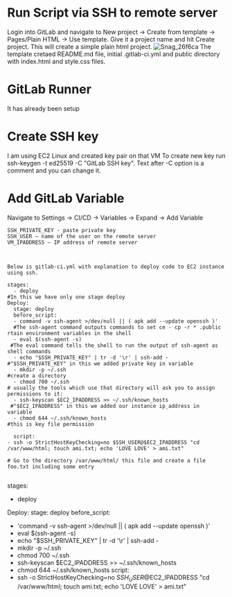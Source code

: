 # Run Script via SSH to remote server

Login into GitLab and navigate to New project -> Create from template -> Pages/Plain HTML -> Use template. Give it a project name and hit Create project. This will create a simple plain html project.
![Snag_26f6ca](https://github.com/asiandevs/gitlab_cicd/assets/37457408/fbb8de35-4294-4187-9e90-fe62bd208a38)
The template cretaed README.md file, initial .gitlab-ci.yml and public directory with index.html and style.css files.

 # GitLab Runner
 It has already been setup 

 # Create SSH key
I am using EC2 Linux and created key pair on that VM
To create new key run ssh-keygen -t ed25519 -C "GitLab SSH key". Text after -C option is a comment and you can change it.

# Add GitLab Variable
Navigate to Settings -> CI/CD -> Variables -> Expand -> Add Variable
```
SSH_PRIVATE_KEY - paste private key
SSH_USER — name of the user on the remote server
VM_IPADDRESS — IP address of remote server



Below is gitlab-ci.yml with explanation to deploy code to EC2 instance using ssh.

stages:
  - deploy
#In this we have only one stage deploy
Deploy: 
  stage: deploy
  before_script:
  - command -v ssh-agent >/dev/null || ( apk add --update openssh )' 
  #The ssh-agent command outputs commands to set ce - cp -r * .public
rtain environment variables in the shell
  - eval $(ssh-agent -s)
 #The eval command tells the shell to run the output of ssh-agent as shell commands
  - echo "$SSH_PRIVATE_KEY" | tr -d '\r' | ssh-add -
#"$SSH_PRIVATE_KEY" in this we added private key in variable
  - mkdir -p ~/.ssh
#create a directory
  - chmod 700 ~/.ssh
# usually the tools which use that directory will ask you to assign permissions to it:
  - ssh-keyscan $EC2_IPADDRESS >> ~/.ssh/known_hosts
 #"$EC2_IPADDRESS" in this we added our instance ip_address in variable
  - chmod 644 ~/.ssh/known_hosts
#this is key file permission

  script:
- ssh -o StrictHostKeyChecking=no $SSH_USER@$EC2_IPADDRESS "cd /var/www/html; touch ami.txt; echo 'LOVE LOVE' > ami.txt" 

# Go to the directory /var/www/html/ this file and create a file foo.txt including some entry


```
stages:
  - deploy

Deploy: 
  stage: deploy
  before_script:
  - 'command -v ssh-agent >/dev/null || ( apk add --update openssh )' 
  - eval $(ssh-agent -s)
  - echo "$SSH_PRIVATE_KEY" | tr -d '\r' | ssh-add -
  - mkdir -p ~/.ssh
  - chmod 700 ~/.ssh
  - ssh-keyscan $EC2_IPADDRESS >> ~/.ssh/known_hosts
  - chmod 644 ~/.ssh/known_hosts
  script:
  - ssh -o StrictHostKeyChecking=no $SSH_USER@$EC2_IPADDRESS "cd /var/www/html; touch ami.txt; echo 'LOVE LOVE' > ami.txt" 
```

